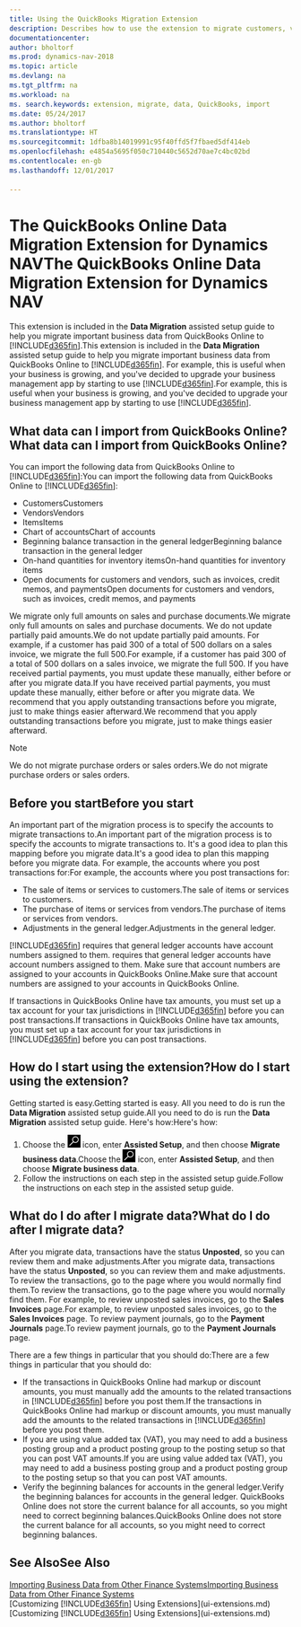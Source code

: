 ```yaml
---
title: Using the QuickBooks Migration Extension
description: Describes how to use the extension to migrate customers, vendors, items, and accounts from QuickBooks Online to Dynamics NAV.
documentationcenter: 
author: bholtorf
ms.prod: dynamics-nav-2018
ms.topic: article
ms.devlang: na
ms.tgt_pltfrm: na
ms.workload: na
ms. search.keywords: extension, migrate, data, QuickBooks, import
ms.date: 05/24/2017
ms.author: bholtorf
ms.translationtype: HT
ms.sourcegitcommit: 1dfba8b14019991c95f40ffd5f7fbaed5df414eb
ms.openlocfilehash: e4854a5695f050c710440c5652d70ae7c4bc02bd
ms.contentlocale: en-gb
ms.lasthandoff: 12/01/2017

---
```


# <a name="the-quickbooks-online-data-migration-extension-for-dynamics-nav"></a><span data-ttu-id="e6b91-103">The QuickBooks Online Data Migration Extension for Dynamics NAV</span><span class="sxs-lookup"><span data-stu-id="e6b91-103">The QuickBooks Online Data Migration Extension for Dynamics NAV</span></span>
<span data-ttu-id="e6b91-104">This extension is included in the **Data Migration** assisted setup guide to help you migrate important business data from QuickBooks Online to [!INCLUDE[d365fin](includes/d365fin_md.md)].</span><span class="sxs-lookup"><span data-stu-id="e6b91-104">This extension is included in the **Data Migration** assisted setup guide to help you migrate important business data from QuickBooks Online to [!INCLUDE[d365fin](includes/d365fin_md.md)].</span></span> <span data-ttu-id="e6b91-105">For example, this is useful when your business is growing, and you've decided to upgrade your business management app by starting to use [!INCLUDE[d365fin](includes/d365fin_md.md)].</span><span class="sxs-lookup"><span data-stu-id="e6b91-105">For example, this is useful when your business is growing, and you've decided to upgrade your business management app by starting to use [!INCLUDE[d365fin](includes/d365fin_md.md)].</span></span>

## <a name="what-data-can-i-import-from-quickbooks-online"></a><span data-ttu-id="e6b91-106">What data can I import from QuickBooks Online?</span><span class="sxs-lookup"><span data-stu-id="e6b91-106">What data can I import from QuickBooks Online?</span></span>
<span data-ttu-id="e6b91-107">You can import the following data from QuickBooks Online to [!INCLUDE[d365fin](includes/d365fin_md.md)]:</span><span class="sxs-lookup"><span data-stu-id="e6b91-107">You can import the following data from QuickBooks Online to [!INCLUDE[d365fin](includes/d365fin_md.md)]:</span></span>  

* <span data-ttu-id="e6b91-108">Customers</span><span class="sxs-lookup"><span data-stu-id="e6b91-108">Customers</span></span>
* <span data-ttu-id="e6b91-109">Vendors</span><span class="sxs-lookup"><span data-stu-id="e6b91-109">Vendors</span></span>
* <span data-ttu-id="e6b91-110">Items</span><span class="sxs-lookup"><span data-stu-id="e6b91-110">Items</span></span>
* <span data-ttu-id="e6b91-111">Chart of accounts</span><span class="sxs-lookup"><span data-stu-id="e6b91-111">Chart of accounts</span></span> 
* <span data-ttu-id="e6b91-112">Beginning balance transaction in the general ledger</span><span class="sxs-lookup"><span data-stu-id="e6b91-112">Beginning balance transaction in the general ledger</span></span>
* <span data-ttu-id="e6b91-113">On-hand quantities for inventory items</span><span class="sxs-lookup"><span data-stu-id="e6b91-113">On-hand quantities for inventory items</span></span>
* <span data-ttu-id="e6b91-114">Open documents for customers and vendors, such as invoices, credit memos, and payments</span><span class="sxs-lookup"><span data-stu-id="e6b91-114">Open documents for customers and vendors, such as invoices, credit memos, and payments</span></span>

<span data-ttu-id="e6b91-115">We migrate only full amounts on sales and purchase documents.</span><span class="sxs-lookup"><span data-stu-id="e6b91-115">We migrate only full amounts on sales and purchase documents.</span></span> <span data-ttu-id="e6b91-116">We do not update partially paid amounts.</span><span class="sxs-lookup"><span data-stu-id="e6b91-116">We do not update partially paid amounts.</span></span> <span data-ttu-id="e6b91-117">For example, if a customer has paid 300 of a total of 500 dollars on a sales invoice, we migrate the full 500.</span><span class="sxs-lookup"><span data-stu-id="e6b91-117">For example, if a customer has paid 300 of a total of 500 dollars on a sales invoice, we migrate the full 500.</span></span> <span data-ttu-id="e6b91-118">If you have received partial payments, you must update these manually, either before or after you migrate data.</span><span class="sxs-lookup"><span data-stu-id="e6b91-118">If you have received partial payments, you must update these manually, either before or after you migrate data.</span></span> <span data-ttu-id="e6b91-119">We recommend that you apply outstanding transactions before you migrate, just to make things easier afterward.</span><span class="sxs-lookup"><span data-stu-id="e6b91-119">We recommend that you apply outstanding transactions before you migrate, just to make things easier afterward.</span></span>

> [!NOTE]  
>   <span data-ttu-id="e6b91-120">We do not migrate purchase orders or sales orders.</span><span class="sxs-lookup"><span data-stu-id="e6b91-120">We do not migrate purchase orders or sales orders.</span></span>

## <a name="before-you-start"></a><span data-ttu-id="e6b91-121">Before you start</span><span class="sxs-lookup"><span data-stu-id="e6b91-121">Before you start</span></span>
<span data-ttu-id="e6b91-122">An important part of the migration process is to specify the accounts to migrate transactions to.</span><span class="sxs-lookup"><span data-stu-id="e6b91-122">An important part of the migration process is to specify the accounts to migrate transactions to.</span></span> <span data-ttu-id="e6b91-123">It's a good idea to plan this mapping before you migrate data.</span><span class="sxs-lookup"><span data-stu-id="e6b91-123">It's a good idea to plan this mapping before you migrate data.</span></span> <span data-ttu-id="e6b91-124">For example, the accounts where you post transactions for:</span><span class="sxs-lookup"><span data-stu-id="e6b91-124">For example, the accounts where you post transactions for:</span></span>  
  
* <span data-ttu-id="e6b91-125">The sale of items or services to customers.</span><span class="sxs-lookup"><span data-stu-id="e6b91-125">The sale of items or services to customers.</span></span>
* <span data-ttu-id="e6b91-126">The purchase of items or services from vendors.</span><span class="sxs-lookup"><span data-stu-id="e6b91-126">The purchase of items or services from vendors.</span></span>  
* <span data-ttu-id="e6b91-127">Adjustments in the general ledger.</span><span class="sxs-lookup"><span data-stu-id="e6b91-127">Adjustments in the general ledger.</span></span>  

[!INCLUDE[d365fin](includes/d365fin_md.md)]<span data-ttu-id="e6b91-128"> requires that general ledger accounts have account numbers assigned to them.</span><span class="sxs-lookup"><span data-stu-id="e6b91-128"> requires that general ledger accounts have account numbers assigned to them.</span></span> <span data-ttu-id="e6b91-129">Make sure that account numbers are assigned to your accounts in QuickBooks Online.</span><span class="sxs-lookup"><span data-stu-id="e6b91-129">Make sure that account numbers are assigned to your accounts in QuickBooks Online.</span></span>

<span data-ttu-id="e6b91-130">If transactions in QuickBooks Online have tax amounts, you must set up a tax account for your tax jurisdictions in [!INCLUDE[d365fin](includes/d365fin_md.md)] before you can post transactions.</span><span class="sxs-lookup"><span data-stu-id="e6b91-130">If transactions in QuickBooks Online have tax amounts, you must set up a tax account for your tax jurisdictions in [!INCLUDE[d365fin](includes/d365fin_md.md)] before you can post transactions.</span></span>

## <a name="how-do-i-start-using-the-extension"></a><span data-ttu-id="e6b91-131">How do I start using the extension?</span><span class="sxs-lookup"><span data-stu-id="e6b91-131">How do I start using the extension?</span></span>
<span data-ttu-id="e6b91-132">Getting started is easy.</span><span class="sxs-lookup"><span data-stu-id="e6b91-132">Getting started is easy.</span></span> <span data-ttu-id="e6b91-133">All you need to do is run the **Data Migration** assisted setup guide.</span><span class="sxs-lookup"><span data-stu-id="e6b91-133">All you need to do is run the **Data Migration** assisted setup guide.</span></span> <span data-ttu-id="e6b91-134">Here's how:</span><span class="sxs-lookup"><span data-stu-id="e6b91-134">Here's how:</span></span>

1. <span data-ttu-id="e6b91-135">Choose the ![Search for Page or Report](media/ui-search/search_small.png "Search for Page or Report icon") icon, enter **Assisted Setup**, and then choose **Migrate business data**.</span><span class="sxs-lookup"><span data-stu-id="e6b91-135">Choose the ![Search for Page or Report](media/ui-search/search_small.png "Search for Page or Report icon") icon, enter **Assisted Setup**, and then choose **Migrate business data**.</span></span>
2. <span data-ttu-id="e6b91-136">Follow the instructions on each step in the assisted setup guide.</span><span class="sxs-lookup"><span data-stu-id="e6b91-136">Follow the instructions on each step in the assisted setup guide.</span></span>

## <a name="what-do-i-do-after-i-migrate-data"></a><span data-ttu-id="e6b91-137">What do I do after I migrate data?</span><span class="sxs-lookup"><span data-stu-id="e6b91-137">What do I do after I migrate data?</span></span>
<span data-ttu-id="e6b91-138">After you migrate data, transactions have the status **Unposted**, so you can review them and make adjustments.</span><span class="sxs-lookup"><span data-stu-id="e6b91-138">After you migrate data, transactions have the status **Unposted**, so you can review them and make adjustments.</span></span> <span data-ttu-id="e6b91-139">To review the transactions, go to the page where you would normally find them.</span><span class="sxs-lookup"><span data-stu-id="e6b91-139">To review the transactions, go to the page where you would normally find them.</span></span> <span data-ttu-id="e6b91-140">For example, to review unposted sales invoices, go to the **Sales Invoices** page.</span><span class="sxs-lookup"><span data-stu-id="e6b91-140">For example, to review unposted sales invoices, go to the **Sales Invoices** page.</span></span> <span data-ttu-id="e6b91-141">To review payment journals, go to the **Payment Journals** page.</span><span class="sxs-lookup"><span data-stu-id="e6b91-141">To review payment journals, go to the **Payment Journals** page.</span></span>   

<span data-ttu-id="e6b91-142">There are a few things in particular that you should do:</span><span class="sxs-lookup"><span data-stu-id="e6b91-142">There are a few things in particular that you should do:</span></span>

* <span data-ttu-id="e6b91-143">If the transactions in QuickBooks Online had markup or discount amounts, you must manually add the amounts to the related transactions in [!INCLUDE[d365fin](includes/d365fin_md.md)] before you post them.</span><span class="sxs-lookup"><span data-stu-id="e6b91-143">If the transactions in QuickBooks Online had markup or discount amounts, you must manually add the amounts to the related transactions in [!INCLUDE[d365fin](includes/d365fin_md.md)] before you post them.</span></span>
* <span data-ttu-id="e6b91-144">If you are using value added tax (VAT), you may need to add a business posting group and a product posting group to the posting setup so that you can post VAT amounts.</span><span class="sxs-lookup"><span data-stu-id="e6b91-144">If you are using value added tax (VAT), you may need to add a business posting group and a product posting group to the posting setup so that you can post VAT amounts.</span></span>
* <span data-ttu-id="e6b91-145">Verify the beginning balances for accounts in the general ledger.</span><span class="sxs-lookup"><span data-stu-id="e6b91-145">Verify the beginning balances for accounts in the general ledger.</span></span> <span data-ttu-id="e6b91-146">QuickBooks Online does not store the current balance for all accounts, so you might need to correct beginning balances.</span><span class="sxs-lookup"><span data-stu-id="e6b91-146">QuickBooks Online does not store the current balance for all accounts, so you might need to correct beginning balances.</span></span>

## <a name="see-also"></a><span data-ttu-id="e6b91-147">See Also</span><span class="sxs-lookup"><span data-stu-id="e6b91-147">See Also</span></span>
[<span data-ttu-id="e6b91-148">Importing Business Data from Other Finance Systems</span><span class="sxs-lookup"><span data-stu-id="e6b91-148">Importing Business Data from Other Finance Systems</span></span>](upload-data.md)  
<span data-ttu-id="e6b91-149">[Customizing [!INCLUDE[d365fin](includes/d365fin_md.md)] Using Extensions](ui-extensions.md)</span><span class="sxs-lookup"><span data-stu-id="e6b91-149">[Customizing [!INCLUDE[d365fin](includes/d365fin_md.md)] Using Extensions](ui-extensions.md)</span></span>  

